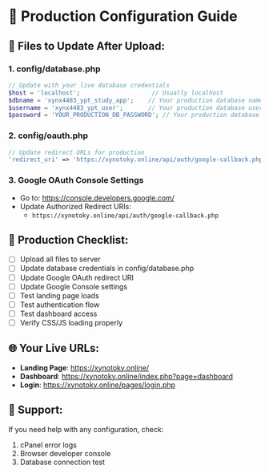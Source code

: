 # 🚀 Production Configuration Guide

## 📝 Files to Update After Upload:

### 1. **config/database.php**
```php
// Update with your live database credentials
$host = 'localhost';                    // Usually localhost
$dbname = 'xynx4483_ypt_study_app';    // Your production database name
$username = 'xynx4483_ypt_user';       // Your production database username  
$password = 'YOUR_PRODUCTION_DB_PASSWORD'; // Your production database password
```

### 2. **config/oauth.php**
```php
// Update redirect URLs for production
'redirect_uri' => 'https://xynotoky.online/api/auth/google-callback.php',
```

### 3. **Google OAuth Console Settings**
- Go to: https://console.developers.google.com/
- Update Authorized Redirect URIs:
  - `https://xynotoky.online/api/auth/google-callback.php`

## 🔧 Production Checklist:

- [ ] Upload all files to server
- [ ] Update database credentials in config/database.php
- [ ] Update Google OAuth redirect URI
- [ ] Update Google Console settings
- [ ] Test landing page loads
- [ ] Test authentication flow
- [ ] Test dashboard access
- [ ] Verify CSS/JS loading properly

## 🌐 Your Live URLs:
- **Landing Page**: https://xynotoky.online/
- **Dashboard**: https://xynotoky.online/index.php?page=dashboard
- **Login**: https://xynotoky.online/pages/login.php

## 📧 Support:
If you need help with any configuration, check:
1. cPanel error logs
2. Browser developer console
3. Database connection test
